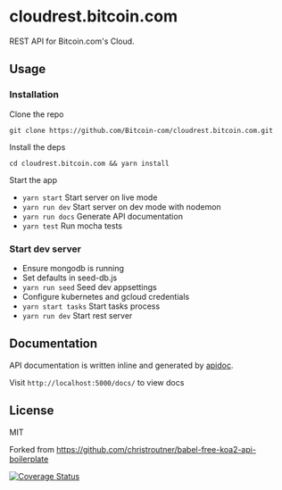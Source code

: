 # cloudrest.bitcoin.com

REST API for Bitcoin.com's Cloud.

## Usage

### Installation

Clone the repo

`git clone https://github.com/Bitcoin-com/cloudrest.bitcoin.com.git`

Install the deps

`cd cloudrest.bitcoin.com && yarn install`

Start the app

- `yarn start` Start server on live mode
- `yarn run dev` Start server on dev mode with nodemon
- `yarn run docs` Generate API documentation
- `yarn test` Run mocha tests

### Start dev server

- Ensure mongodb is running
- Set defaults in seed-db.js
- `yarn run seed` Seed dev appsettings
- Configure kubernetes and gcloud credentials
- `yarn start tasks` Start tasks process
- `yarn run dev` Start rest server

## Documentation

API documentation is written inline and generated by [apidoc](http://apidocjs.com/).

Visit `http://localhost:5000/docs/` to view docs

## License

MIT

Forked from https://github.com/christroutner/babel-free-koa2-api-boilerplate

[![Coverage Status](https://coveralls.io/repos/github/Bitcoin-com/cloudrest.bitcoin.com/badge.svg?branch=master)](https://coveralls.io/github/Bitcoin-com/cloudrest.bitcoin.com?branch=master)
